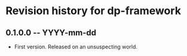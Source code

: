 # Revision history for dp-framework

## 0.1.0.0 -- YYYY-mm-dd

* First version. Released on an unsuspecting world.
